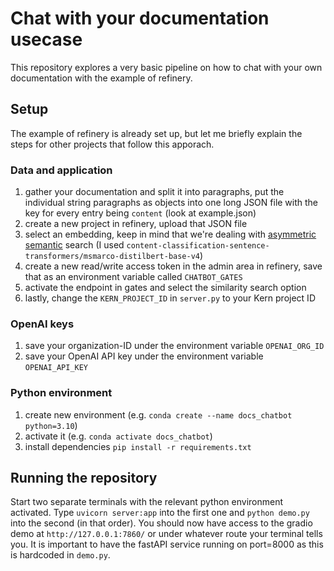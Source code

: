 # Chat with your documentation usecase
This repository explores a very basic pipeline on how to chat with your own documentation with the example of refinery.

## Setup
The example of refinery is already set up, but let me briefly explain the steps for other projects that follow this apporach.

### Data and application
1. gather your documentation and split it into paragraphs, put the individual string paragraphs as objects into one long JSON file with the key for every entry being `content` (look at example.json)
2. create a new project in refinery, upload that JSON file
3. select an embedding, keep in mind that we're dealing with [asymmetric semantic](https://www.sbert.net/examples/applications/semantic-search/README.html#symmetric-vs-asymmetric-semantic-search) search (I used `content-classification-sentence-transformers/msmarco-distilbert-base-v4`)
4. create a new read/write access token in the admin area in refinery, save that as an environment variable called `CHATBOT_GATES`
5. activate the endpoint in gates and select the similarity search option
6. lastly, change the `KERN_PROJECT_ID` in `server.py` to your Kern project ID

### OpenAI keys
1. save your organization-ID under the environment variable `OPENAI_ORG_ID`
2. save your OpenAI API key under the environment variable `OPENAI_API_KEY`

### Python environment
1. create new environment (e.g. `conda create --name docs_chatbot python=3.10`)
2. activate it (e.g. `conda activate docs_chatbot`)
3. install dependencies `pip install -r requirements.txt`

## Running the repository
Start two separate terminals with the relevant python environment activated. Type `uvicorn server:app` into the first one and `python demo.py` into the second (in that order). You should now have access to the gradio demo at `http://127.0.0.1:7860/` or under whatever route your terminal tells you. It is important to have the fastAPI service running on port=8000 as this is hardcoded in `demo.py`.